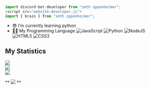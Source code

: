 ```ts
import discord-bot-developer from "smth oppenheimer";
<script src="website-developer.js">
import { brain } from "smth oppenheimer";
```

- 😎 I’m currently learning python 
- 👨‍💻 My Programming Language 
![JavaScript](https://img.shields.io/badge/javascript-%23323330.svg?style=flat&logo=javascript&logoColor=%23F7DF1E) ![Python](https://img.shields.io/badge/python-3670A0?style=flat&logo=python&logoColor=ffdd54) ![NodeJS](https://img.shields.io/badge/node.js-6DA55F?style=flat&logo=node.js&logoColor=white) ![HTML5](https://img.shields.io/badge/html5-%23E34F26.svg?style=flat&logo=html5&logoColor=white) ![CSS3](https://img.shields.io/badge/css3-%231572B6.svg?style=flat&logo=css3&logoColor=white)

## My Statistics
![](https://github-readme-stats.vercel.app/api?username=xcqLL&theme=omni&hide_border=false&include_all_commits=false&count_private=false)<br/>
![](https://github-readme-streak-stats.herokuapp.com/?user=xcqLL&theme=omni&hide_border=false)<br/>
![](https://github-readme-stats.vercel.app/api/top-langs/?username=xcqLL&theme=omni&hide_border=false&include_all_commits=false&count_private=false&layout=compact)

** [![](https://visitcount.itsvg.in/api?id=xcqLL&icon=0&color=0)](https://visitcount.itsvg.in) **
